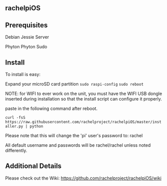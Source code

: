 rachelpiOS
---------------



Prerequisites
---------------
Debian Jessie Server

Phyton
Phyton
Sudo



Install
---------------

To install is easy:

Expand your microSD card partition
`sudo raspi-config`
`sudo reboot`

NOTE: for WIFI to ever work on the unit, you must have the WIFI USB dongle inserted
during installation so that the install script can configure it properly.

paste in the following command after reboot.

`curl -fsS https://raw.githubusercontent.com/rachelproject/rachelpiOS/master/installer.py | python`

Please note that this will change the 'pi' user's password to: rachel

All default username and passwords will be rachel/rachel unless noted differently.

Additional Details
---------------
Please check out the Wiki: https://github.com/rachelproject/rachelpiOS/wiki

